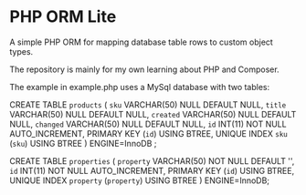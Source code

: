 # PHP ORM Lite
A simple PHP ORM for mapping database table rows to custom object types.

The repository is mainly for my own learning about PHP and Composer.

The example in example.php uses a MySql database with two tables:

CREATE TABLE `products` (
`sku` VARCHAR(50) NULL DEFAULT NULL,
`title` VARCHAR(50) NULL DEFAULT NULL,
`created` VARCHAR(50) NULL DEFAULT NULL,
`changed` VARCHAR(50) NULL DEFAULT NULL,
`id` INT(11) NOT NULL AUTO_INCREMENT,
PRIMARY KEY (`id`) USING BTREE,
UNIQUE INDEX `sku` (`sku`) USING BTREE
)
ENGINE=InnoDB ;

CREATE TABLE `properties` (
`property` VARCHAR(50) NOT NULL DEFAULT '',
`id` INT(11) NOT NULL AUTO_INCREMENT,
PRIMARY KEY (`id`) USING BTREE,
UNIQUE INDEX `property` (`property`) USING BTREE
)
ENGINE=InnoDB;